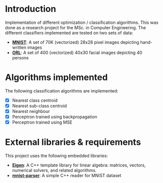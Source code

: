 # Introduction
Implementation of different optimization / classification algorithms. This was done as a research project for the MSc. in Computer Engineering.
The different classifiers implemented are tested on two sets of data:

- [**MNIST**](http://yann.lecun.com/exdb/mnist/): A set of 70K (vectorized) 28x28 pixel images depicting hand-written images
- [**ORL**](http://www.cad.zju.edu.cn/home/dengcai/Data/FaceData.html): A set of 400 (vectorized) 40x30 facial images depicting 40 persons

# Algorithms implemented

The following classification algorithms are implemented:

- [x] Nearest class centroid
- [x] Nearest sub-class centroid
- [x] Nearest neighbour
- [x] Perceptron trained using backpropagation
- [x] Perceptron trained using MSE

# External libraries & requirements

This project uses the following embedded libraries:

- [**Eigen**](http://eigen.tuxfamily.org/index.php?title=Main_Page): A C++ template library for linear algebra: matrices, vectors, numerical solvers, and related algorithms.
- [**mnist-parser**](https://github.com/wichtounet/mnist): A simple C++ reader for MNIST dataset
